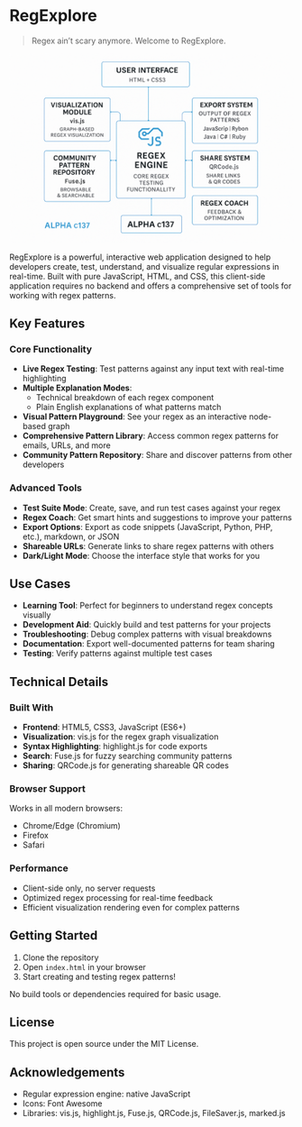 # RegExplore

> Regex ain’t scary anymore. Welcome to RegExplore.

![App Diagram Flow](Flow.png)


RegExplore is a powerful, interactive web application designed to help developers create, test, understand, and visualize regular expressions in real-time. Built with pure JavaScript, HTML, and CSS, this client-side application requires no backend and offers a comprehensive set of tools for working with regex patterns.

##  Key Features

### Core Functionality
- **Live Regex Testing**: Test patterns against any input text with real-time highlighting
- **Multiple Explanation Modes**: 
  - Technical breakdown of each regex component
  - Plain English explanations of what patterns match
- **Visual Pattern Playground**: See your regex as an interactive node-based graph
- **Comprehensive Pattern Library**: Access common regex patterns for emails, URLs, and more
- **Community Pattern Repository**: Share and discover patterns from other developers

### Advanced Tools
- **Test Suite Mode**: Create, save, and run test cases against your regex
- **Regex Coach**: Get smart hints and suggestions to improve your patterns
- **Export Options**: Export as code snippets (JavaScript, Python, PHP, etc.), markdown, or JSON
- **Shareable URLs**: Generate links to share regex patterns with others
- **Dark/Light Mode**: Choose the interface style that works for you

##  Use Cases

- **Learning Tool**: Perfect for beginners to understand regex concepts visually
- **Development Aid**: Quickly build and test patterns for your projects
- **Troubleshooting**: Debug complex patterns with visual breakdowns
- **Documentation**: Export well-documented patterns for team sharing
- **Testing**: Verify patterns against multiple test cases

##  Technical Details

### Built With
- **Frontend**: HTML5, CSS3, JavaScript (ES6+)
- **Visualization**: vis.js for the regex graph visualization
- **Syntax Highlighting**: highlight.js for code exports
- **Search**: Fuse.js for fuzzy searching community patterns
- **Sharing**: QRCode.js for generating shareable QR codes

### Browser Support
Works in all modern browsers:
- Chrome/Edge (Chromium)
- Firefox
- Safari

### Performance
- Client-side only, no server requests
- Optimized regex processing for real-time feedback
- Efficient visualization rendering even for complex patterns

##  Getting Started

1. Clone the repository
2. Open `index.html` in your browser
3. Start creating and testing regex patterns!

No build tools or dependencies required for basic usage.

##  License

This project is open source under the MIT License.

##  Acknowledgements

- Regular expression engine: native JavaScript
- Icons: Font Awesome
- Libraries: vis.js, highlight.js, Fuse.js, QRCode.js, FileSaver.js, marked.js
